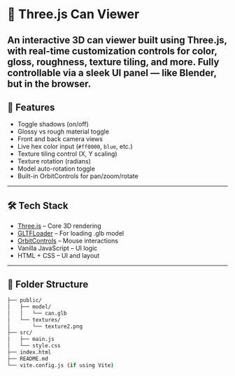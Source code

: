 # 🥫 Three.js Can Viewer

An interactive 3D can viewer built using **Three.js**, with real-time customization controls for color, gloss, roughness, texture tiling, and more. Fully controllable via a sleek UI panel — like Blender, but in the browser.
---

## 🚀 Features

- Toggle shadows (on/off)
- Glossy vs rough material toggle
- Front and back camera views
- Live hex color input (`#ff0000`, `blue`, etc.)
- Texture tiling control (X, Y scaling)
- Texture rotation (radians)
- Model auto-rotation toggle
- Built-in OrbitControls for pan/zoom/rotate

---

## 🛠️ Tech Stack

- [Three.js](https://threejs.org/) – Core 3D rendering
- [GLTFLoader](https://threejs.org/docs/#examples/en/loaders/GLTFLoader) – For loading .glb model
- [OrbitControls](https://threejs.org/docs/#examples/en/controls/OrbitControls) – Mouse interactions
- Vanilla JavaScript – UI logic
- HTML + CSS – UI and layout

---

## 📁 Folder Structure

```bash
├── public/
│   ├── model/
│   │   └── can.glb
│   └── textures/
│       └── texture2.png
├── src/
│   ├── main.js
│   └── style.css
├── index.html
├── README.md
└── vite.config.js (if using Vite)
